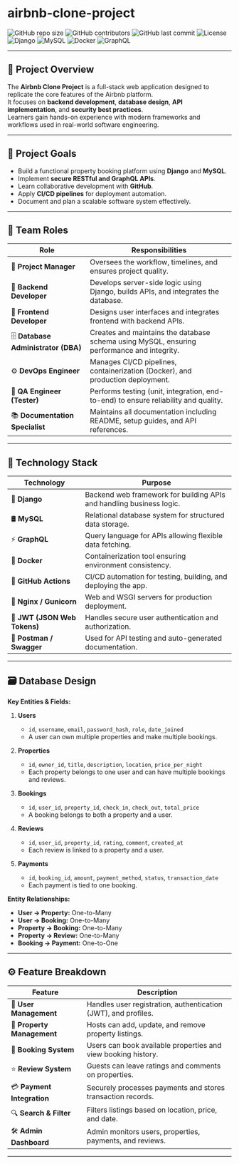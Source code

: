 # airbnb-clone-project

![GitHub repo size](https://img.shields.io/github/repo-size/yourusername/airbnb-clone-project)
![GitHub contributors](https://img.shields.io/github/contributors/yourusername/airbnb-clone-project)
![GitHub last commit](https://img.shields.io/github/last-commit/yourusername/airbnb-clone-project)
![License](https://img.shields.io/badge/license-MIT-blue.svg)
![Django](https://img.shields.io/badge/Django-4.x-green)
![MySQL](https://img.shields.io/badge/MySQL-8.x-blue)
![Docker](https://img.shields.io/badge/Docker-ready-lightblue)
![GraphQL](https://img.shields.io/badge/GraphQL-integrated-pink)

---

## 📘 Project Overview
The **Airbnb Clone Project** is a full-stack web application designed to replicate the core features of the Airbnb platform.  
It focuses on **backend development**, **database design**, **API implementation**, and **security best practices**.  
Learners gain hands-on experience with modern frameworks and workflows used in real-world software engineering.

---

## 🎯 Project Goals
- Build a functional property booking platform using **Django** and **MySQL**.  
- Implement **secure RESTful and GraphQL APIs**.  
- Learn collaborative development with **GitHub**.  
- Apply **CI/CD pipelines** for deployment automation.  
- Document and plan a scalable software system effectively.

---

## 👥 Team Roles

| **Role** | **Responsibilities** |
|-----------|----------------------|
| 🧭 **Project Manager** | Oversees the workflow, timelines, and ensures project quality. |
| 🧱 **Backend Developer** | Develops server-side logic using Django, builds APIs, and integrates the database. |
| 🎨 **Frontend Developer** | Designs user interfaces and integrates frontend with backend APIs. |
| 🗄️ **Database Administrator (DBA)** | Creates and maintains the database schema using MySQL, ensuring performance and integrity. |
| ⚙️ **DevOps Engineer** | Manages CI/CD pipelines, containerization (Docker), and production deployment. |
| 🧪 **QA Engineer (Tester)** | Performs testing (unit, integration, end-to-end) to ensure reliability and quality. |
| 📚 **Documentation Specialist** | Maintains all documentation including README, setup guides, and API references. |

---
## 🧰 Technology Stack

| **Technology** | **Purpose** |
|----------------|-------------|
| 🐍 **Django** | Backend web framework for building APIs and handling business logic. |
| 🛢️ **MySQL** | Relational database system for structured data storage. |
| ⚡ **GraphQL** | Query language for APIs allowing flexible data fetching. |
| 🐳 **Docker** | Containerization tool ensuring environment consistency. |
| 🔁 **GitHub Actions** | CI/CD automation for testing, building, and deploying the app. |
| 🚀 **Nginx / Gunicorn** | Web and WSGI servers for production deployment. |
| 🔐 **JWT (JSON Web Tokens)** | Handles secure user authentication and authorization. |
| 🧩 **Postman / Swagger** | Used for API testing and auto-generated documentation. |

---
## 🗃️ Database Design

**Key Entities & Fields:**

1. **Users**
   - `id`, `username`, `email`, `password_hash`, `role`, `date_joined`
   - A user can own multiple properties and make multiple bookings.

2. **Properties**
   - `id`, `owner_id`, `title`, `description`, `location`, `price_per_night`
   - Each property belongs to one user and can have multiple bookings and reviews.

3. **Bookings**
   - `id`, `user_id`, `property_id`, `check_in`, `check_out`, `total_price`
   - A booking belongs to both a property and a user.

4. **Reviews**
   - `id`, `user_id`, `property_id`, `rating`, `comment`, `created_at`
   - Each review is linked to a property and a user.

5. **Payments**
   - `id`, `booking_id`, `amount`, `payment_method`, `status`, `transaction_date`
   - Each payment is tied to one booking.

**Entity Relationships:**
- **User → Property:** One-to-Many  
- **User → Booking:** One-to-Many  
- **Property → Booking:** One-to-Many  
- **Property → Review:** One-to-Many  
- **Booking → Payment:** One-to-One  

---
## ⚙️ Feature Breakdown

| **Feature** | **Description** |
|--------------|-----------------|
| 👤 **User Management** | Handles user registration, authentication (JWT), and profiles. |
| 🏡 **Property Management** | Hosts can add, update, and remove property listings. |
| 📅 **Booking System** | Users can book available properties and view booking history. |
| ⭐ **Review System** | Guests can leave ratings and comments on properties. |
| 💳 **Payment Integration** | Securely processes payments and stores transaction records. |
| 🔍 **Search & Filter** | Filters listings based on location, price, and date. |
| 🛠️ **Admin Dashboard** | Admin monitors users, properties, payments, and reviews. |

---
